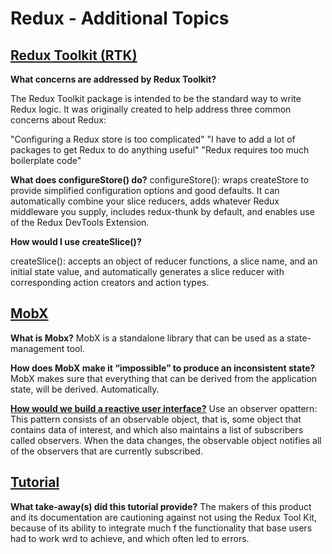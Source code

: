 # Redux - Additional Topics

## [Redux Toolkit (RTK)](https://redux-toolkit.js.org/introduction/getting-started)

**What concerns are addressed by Redux Toolkit?**

The Redux Toolkit package is intended to be the standard way to write Redux logic. It was originally created to help address three common concerns about Redux:

"Configuring a Redux store is too complicated"
"I have to add a lot of packages to get Redux to do anything useful"
"Redux requires too much boilerplate code"

**What does configureStore() do?**
configureStore(): wraps createStore to provide simplified configuration options and good defaults. It can automatically combine your slice reducers, adds whatever Redux middleware you supply, includes redux-thunk by default, and enables use of the Redux DevTools Extension.

**How would I use createSlice()?**

createSlice(): accepts an object of reducer functions, a slice name, and an initial state value, and automatically generates a slice reducer with corresponding action creators and action types.

## [MobX](https://mobx.js.org/getting-started.html)

**What is Mobx?**
MobX is a standalone library that can be used as a state-management tool.

**How does MobX make it “impossible” to produce an inconsistent state?**
MobX makes sure that everything that can be derived from the application state, will be derived. Automatically.

**[How would we build a reactive user interface?](https://medium.com/machine-words/introduction-to-reactive-programming-using-mobx-2c032cac818e)**
Use an observer opattern: This pattern consists of an observable object, that is, some object that contains data of interest, and which also maintains a list of subscribers called observers. When the data changes, the observable object notifies all of the observers that are currently subscribed.

## [Tutorial](https://redux-toolkit.js.org/tutorials/overview)

**What take-away(s) did this tutorial provide?**
The makers of this product and its documentation are cautioning against not using the Redux Tool Kit, because of its ability to integrate much f the functionality that base users had to work wrd to achieve, and which often led to errors.
